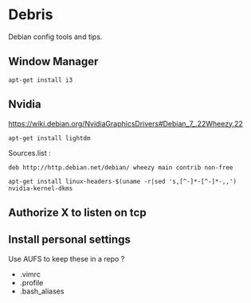 Debris
======

Debian config tools and tips.


Window Manager
---

`apt-get install i3`

Nvidia
---

https://wiki.debian.org/NvidiaGraphicsDrivers#Debian_7_.22Wheezy.22

`apt-get install lightdm`

Sources.list :

`deb http://http.debian.net/debian/ wheezy main contrib non-free`

`apt-get install linux-headers-$(uname -r|sed 's,[^-]*-[^-]*-,,') nvidia-kernel-dkms`

Authorize X to listen on tcp
---

Install personal settings
---

Use AUFS to keep these in a repo ?

* .vimrc
* .profile
* .bash_aliases
